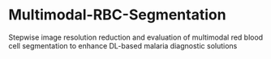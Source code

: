 # Multimodal-RBC-Segmentation
Stepwise image resolution reduction and evaluation of multimodal red blood cell segmentation to enhance DL-based malaria diagnostic solutions
